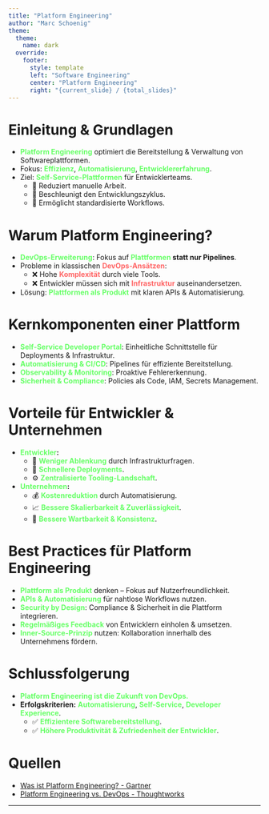 ```yaml
---
title: "Platform Engineering"
author: "Marc Schoenig"
theme:
  theme:
    name: dark
  override:
    footer:
      style: template
      left: "Software Engineering"
      center: "Platform Engineering"
      right: "{current_slide} / {total_slides}"
---
```


Einleitung & Grundlagen
===  
- **<span style="color: #66ff66;">Platform Engineering</span>** optimiert die Bereitstellung & Verwaltung von Softwareplattformen.  
- Fokus: **<span style="color: #66ff66;">Effizienz</span>**, **<span style="color: #66ff66;">Automatisierung</span>**, **<span style="color: #66ff66;">Entwicklererfahrung</span>**.  
- Ziel: **<span style="color: #66ff66;">Self-Service-Plattformen</span>** für Entwicklerteams.  
  - 🔄 Reduziert manuelle Arbeit.  
  - 🚀 Beschleunigt den Entwicklungszyklus.  
  - 🔧 Ermöglicht standardisierte Workflows.  
<!-- end_slide -->  

Warum Platform Engineering?
===  
- **<span style="color: #66ff66;">DevOps-Erweiterung</span>**: Fokus auf **<span style="color: #66ff66;">Plattformen</span> statt nur Pipelines**.  
- Probleme in klassischen **<span style="color: #ff6666;">DevOps-Ansätzen</span>**:  
  - ❌ Hohe **<span style="color: #ff6666;">Komplexität</span>** durch viele Tools.  
  - ❌ Entwickler müssen sich mit **<span style="color: #ff6666;">Infrastruktur</span>** auseinandersetzen.  
- Lösung: **<span style="color: #66ff66;">Plattformen als Produkt</span>** mit klaren APIs & Automatisierung.  
<!-- end_slide -->  

Kernkomponenten einer Plattform
===  
- **<span style="color: #66ff66;">Self-Service Developer Portal</span>**: Einheitliche Schnittstelle für Deployments & Infrastruktur.  
- **<span style="color: #66ff66;">Automatisierung & CI/CD</span>**: Pipelines für effiziente Bereitstellung.  
- **<span style="color: #66ff66;">Observability & Monitoring</span>**: Proaktive Fehlererkennung.  
- **<span style="color: #66ff66;">Sicherheit & Compliance</span>**: Policies als Code, IAM, Secrets Management.  
<!-- end_slide -->  

Vorteile für Entwickler & Unternehmen
===  
- **<span style="color: #66ff66;">Entwickler</span>:**  
  - 🎯 **<span style="color: #66ff66;">Weniger Ablenkung</span>** durch Infrastrukturfragen.  
  - 🚀 **<span style="color: #66ff66;">Schnellere Deployments</span>**.  
  - ⚙️ **<span style="color: #66ff66;">Zentralisierte Tooling-Landschaft</span>**.  
- **<span style="color: #66ff66;">Unternehmen</span>:**  
  - 💰 **<span style="color: #66ff66;">Kostenreduktion</span>** durch Automatisierung.  
  - 📈 **<span style="color: #66ff66;">Bessere Skalierbarkeit & Zuverlässigkeit</span>**.  
  - 🔄 **<span style="color: #66ff66;">Bessere Wartbarkeit & Konsistenz</span>**.  
<!-- end_slide -->  

Best Practices für Platform Engineering
===  
- **<span style="color: #66ff66;">Plattform als Produkt</span>** denken – Fokus auf Nutzerfreundlichkeit.  
- **<span style="color: #66ff66;">APIs & Automatisierung</span>** für nahtlose Workflows nutzen.  
- **<span style="color: #66ff66;">Security by Design</span>**: Compliance & Sicherheit in die Plattform integrieren.  
- **<span style="color: #66ff66;">Regelmäßiges Feedback</span>** von Entwicklern einholen & umsetzen.  
- **<span style="color: #66ff66;">Inner-Source-Prinzip</span>** nutzen: Kollaboration innerhalb des Unternehmens fördern.  
<!-- end_slide -->  

Schlussfolgerung
===  
- **<span style="color: #66ff66;">Platform Engineering ist die Zukunft von DevOps.</span>**  
- **Erfolgskriterien:** **<span style="color: #66ff66;">Automatisierung</span>**, **<span style="color: #66ff66;">Self-Service</span>**, **<span style="color: #66ff66;">Developer Experience</span>**.  
  - ✅ **<span style="color: #66ff66;">Effizientere Softwarebereitstellung</span>**.  
  - ✅ **<span style="color: #66ff66;">Höhere Produktivität & Zufriedenheit der Entwickler</span>**.  
<!-- end_slide -->  

Quellen
===  
- [Was ist Platform Engineering? - Gartner](https://www.gartner.de/de/artikel/was-ist-platform-engineering)  
- [Platform Engineering vs. DevOps - Thoughtworks](https://www.thoughtworks.com/de/insights/blog/platform-engineering-vs-devops)  
<!-- end_slide -->

---
